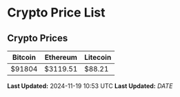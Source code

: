 # Crypto Price List

## Crypto Prices
| Bitcoin | Ethereum | Litecoin |
| ------- | -------- | -------- |
| $91804 | $3119.51 | $88.21 |
**Last Updated:** 2024-11-19 10:53 UTC
**Last Updated:** $DATE$
